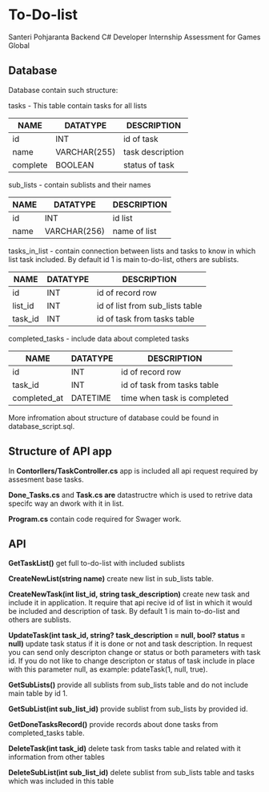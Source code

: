 # To-Do-list
Santeri Pohjaranta Backend C# Developer Internship Assessment for Games Global

## Database
Database contain such structure:

tasks - This table contain tasks for all lists

| NAME     | DATATYPE     | DESCRIPTION      |
|----------|--------------|------------------|
| id       | INT          | id of task       |
| name     | VARCHAR(255) | task description |
| complete | BOOLEAN      | status of task   | 


sub_lists - contain sublists and their names

| NAME | DATATYPE     | DESCRIPTION  |
|------|--------------|--------------|
| id   | INT          | id list      |
| name | VARCHAR(256) | name of list |


tasks_in_list - contain connection between lists and tasks to know in which list task included. By default id 1 is main to-do-list, others are sublists.

| NAME    | DATATYPE | DESCRIPTION                     |
|---------|----------|---------------------------------|
| id      | INT      | id of record row                |
| list_id | INT      | id of list from sub_lists table |
| task_id | INT      | id of task from tasks table     |     

completed_tasks - include data about completed tasks 

| NAME         | DATATYPE | DESCRIPTION                 |
|--------------|----------|-----------------------------|
| id           | INT      | id of record row            |
| task_id      | INT      | id of task from tasks table |
| completed_at | DATETIME | time when task is completed |

More infromation about structure of database could be found in database_script.sql.

## Structure of API app

In **Contorllers/TaskController.cs** app is included all api request required by assesment base tasks.

**Done_Tasks.cs** and **Task.cs are** datastructre which is used to retrive data specifc way an dwork with it in list.

**Program.cs** contain code required for Swager work.

## API

**GetTaskList()** get full to-do-list with included sublists

**CreateNewList(string name)** create new list in sub_lists table.

**CreateNewTask(int list_id, string task_description)** create new task and include it in application. It require that api recive id of list in which it would be included and description of task. By default 1 is main to-do-list and others are sublists.

**UpdateTask(int task_id, string? task_description = null, bool? status = null)** update task status if it is done or not and task description. In request you can send only descripton change or status or both parameters with task id. If you do not like to change descripton or status of task include in place with this parameter null, as example: pdateTask(1, null, true).

**GetSubLists()** provide all sublists from sub_lists table and do not include main table by id 1.

 **GetSubList(int sub_list_id)** provide sublist from sub_lists by provided id.

 **GetDoneTasksRecord()** provide records about done tasks from completed_tasks table.

 **DeleteTask(int task_id)** delete task from tasks table and related with it information from other tables

 **DeleteSubList(int sub_list_id)** delete sublist from sub_lists table and tasks which was included in this table
